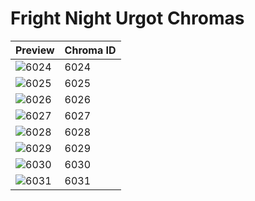 # Fright Night Urgot Chromas

| Preview | Chroma ID |
|---------|-----------|
| ![6024](https://raw.communitydragon.org/latest/plugins/rcp-be-lol-game-data/global/default/v1/champion-chroma-images/6/6024.png) | 6024 |
| ![6025](https://raw.communitydragon.org/latest/plugins/rcp-be-lol-game-data/global/default/v1/champion-chroma-images/6/6025.png) | 6025 |
| ![6026](https://raw.communitydragon.org/latest/plugins/rcp-be-lol-game-data/global/default/v1/champion-chroma-images/6/6026.png) | 6026 |
| ![6027](https://raw.communitydragon.org/latest/plugins/rcp-be-lol-game-data/global/default/v1/champion-chroma-images/6/6027.png) | 6027 |
| ![6028](https://raw.communitydragon.org/latest/plugins/rcp-be-lol-game-data/global/default/v1/champion-chroma-images/6/6028.png) | 6028 |
| ![6029](https://raw.communitydragon.org/latest/plugins/rcp-be-lol-game-data/global/default/v1/champion-chroma-images/6/6029.png) | 6029 |
| ![6030](https://raw.communitydragon.org/latest/plugins/rcp-be-lol-game-data/global/default/v1/champion-chroma-images/6/6030.png) | 6030 |
| ![6031](https://raw.communitydragon.org/latest/plugins/rcp-be-lol-game-data/global/default/v1/champion-chroma-images/6/6031.png) | 6031 |